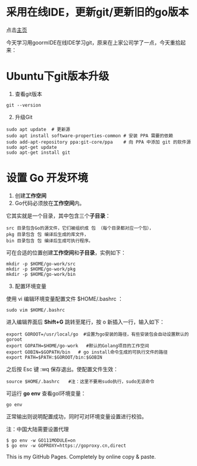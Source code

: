
# 采用在线IDE，更新git/更新旧的go版本
点击[主页](https://github.com/CHHQ1/hq/blob/gh-pages/index.md) 

今天学习用goormIDE在线IDE学习git，原来在上家公司学了一点，今天重拾起来：

# Ubuntu下git版本升级

1. 查看git版本
```
git --version
```
2. 升级Git
```
sudo apt update  # 更新源
sudo apt install software-properties-common # 安装 PPA 需要的依赖
sudo add-apt-repository ppa:git-core/ppa    # 向 PPA 中添加 git 的软件源
sudo apt-get update
sudo apt-get install git
```

# 设置 Go 开发环境
1. 创建**工作空间**
2. Go代码必须放在**工作空间**内。

它其实就是一个目录，其中包含三个**子目录**：
```
src 目录包含Go的源文件，它们被组织成 包 （每个目录都对应一个包），
pkg 目录包含 包 编译后生成的库文件，
bin 目录包含 包 编译后生成可执行程序。
```

可在合适的位置创建**工作空间**和**子目录**，实例如下：
```
mkdir -p $HOME/go-work/src
mkdir -p $HOME/go-work/pkg
mkdir -p $HOME/go-work/bin
```

3. 配置环境变量

使用 vi 编辑环境变量配置文件 $HOME/.bashrc ：
```
sudo vim $HOME/.bashrc
```
进入编辑界面后 **Shift+G** 跳转至尾行，按 o 新插入一行，输入如下：
```
export GOROOT=/usr/local/go  #设置为go安装的路径，有些安装包会自动设置默认的goroot
export GOPATH=$HOME/go-work   #默认的Golang项目的工作空间
export GOBIN=$GOPATH/bin   # go install命令生成的可执行文件的路径
export PATH=$PATH:$GOROOT/bin:$GOBIN
```
之后按 Esc 键 :wq 保存退出。使配置文件生效：
```
source $HOME/.bashrc　　#注：这里不要用sudo执行，sudo无该命令
```
可运行 **go env** 查看gol环境变量：
```
go env
```
正常输出则说明配置成功，同时可对环境变量设置进行校验。

注：中国大陆需要设置代理
```
$ go env -w GO111MODULE=on
$ go env -w GOPROXY=https://goproxy.cn,direct
```


This is my GitHub Pages.
Completely by online copy & paste.
